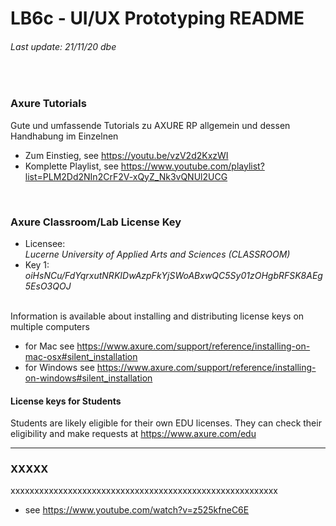 # LB6c - UI/UX Prototyping README
###### Last update: 21/11/20 dbe
</br>

### Axure Tutorials  
Gute und umfassende Tutorials zu AXURE RP allgemein und dessen Handhabung im Einzelnen
</br>
* Zum Einstieg, see https://youtu.be/vzV2d2KxzWI  
* Komplette Playlist, see https://www.youtube.com/playlist?list=PLM2Dd2NIn2CrF2V-xQyZ_Nk3vQNUl2UCG  
</br>

### Axure Classroom/Lab License Key

+ Licensee:  
*Lucerne University of Applied Arts and Sciences (CLASSROOM)*     
+ Key 1:  
*oiHsNCu/FdYqrxutNRKIDwAzpFkYjSWoABxwQC5Sy01zOHgbRFSK8AEg5EsO3QOJ*   
</br>
Information is available about installing and distributing license keys on multiple computers  

+ for Mac see https://www.axure.com/support/reference/installing-on-mac-osx#silent_installation  
+ for Windows see https://www.axure.com/support/reference/installing-on-windows#silent_installation  

#### License keys for Students  
Students are likely eligible for their own EDU licenses. 
They can check their eligibility and make requests at https://www.axure.com/edu

---
### XXXXX
xxxxxxxxxxxxxxxxxxxxxxxxxxxxxxxxxxxxxxxxxxxxxxxxxxxxxxxx
</br>
* see https://www.youtube.com/watch?v=z525kfneC6E
</br>
